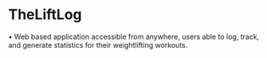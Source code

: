# TheLiftLog
 •	Web based application accessible from anywhere, users able to log, track, and generate statistics for their weightlifting workouts.

